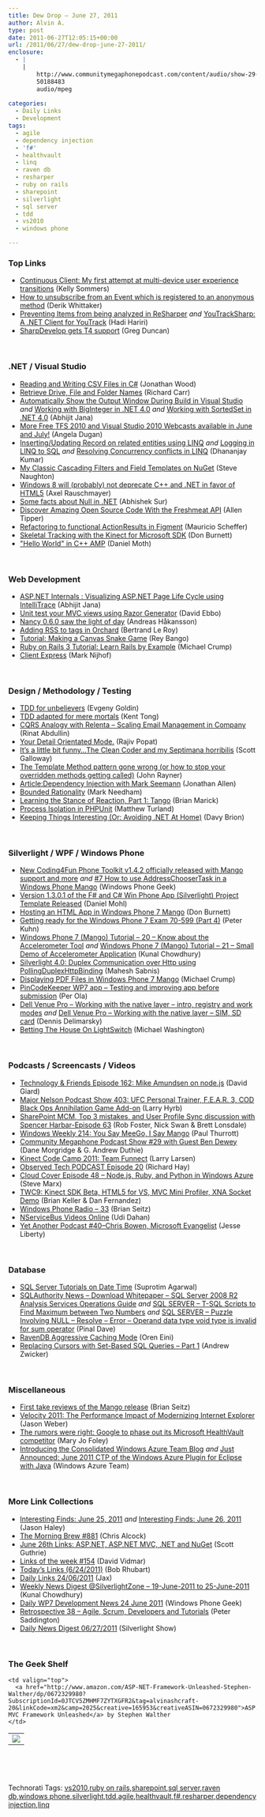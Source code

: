 ```yaml
---
title: Dew Drop – June 27, 2011
author: Alvin A.
type: post
date: 2011-06-27T12:05:15+00:00
url: /2011/06/27/dew-drop-june-27-2011/
enclosure:
  - |
    |
        http://www.communitymegaphonepodcast.com/content/audio/show-29-ben-dewey.mp3
        50188483
        audio/mpeg
        
categories:
  - Daily Links
  - Development
tags:
  - agile
  - dependency injection
  - 'f#'
  - healthvault
  - linq
  - raven db
  - resharper
  - ruby on rails
  - sharepoint
  - silverlight
  - sql server
  - tdd
  - vs2010
  - windows phone

---
```

### <a name="top"></a>Top Links

  * [Continuous Client: My first attempt at multi-device user experience transitions][1] (Kelly Sommers)
  * [How to unsubscribe from an Event which is registered to an anonymous method][2] (Derik Whittaker)
  * [Preventing Items from being analyzed in ReSharper][3] _and_ [YouTrackSharp: A .NET Client for YouTrack][4] (Hadi Hariri)
  * [SharpDevelop gets T4 support][5] (Greg Duncan)

&#160;

### <a name="dotnet"></a>.NET / Visual Studio

  * [Reading and Writing CSV Files in C#][6] (Jonathan Wood)
  * [Retrieve Drive, File and Folder Names][7] (Richard Carr)
  * [Automatically Show the Output Window During Build in Visual Studio][8] _and_ [Working with BigInteger in .NET 4.0][9] _and_ [Working with SortedSet in .NET 4.0][10] (Abhijit Jana)
  * [More Free TFS 2010 and Visual Studio 2010 Webcasts available in June and July!][11] (Angela Dugan)
  * [Inserting/Updating Record on related entities using LINQ][12] _and_ [Logging in LINQ to SQL][13] _and_ [Resolving Concurrency conflicts in LINQ][14] (Dhananjay Kumar)
  * [My Classic Cascading Filters and Field Templates on NuGet][15] (Steve Naughton)
  * [Windows 8 will (probably) not deprecate C++ and .NET in favor of HTML5][16] (Axel Rauschmayer)
  * [Some facts about Null in .NET][17] (Abhishek Sur)
  * [Discover Amazing Open Source Code With the Freshmeat API][18] (Allen Tipper)
  * [Refactoring to functional ActionResults in Figment][19] (Mauricio Scheffer)
  * [Skeletal Tracking with the Kinect for Microsoft SDK][20] (Don Burnett)
  * ["Hello World" in C++ AMP][21] (Daniel Moth)

&#160;

### <a name="web"></a>Web Development

  * [ASP.NET Internals : Visualizing ASP.NET Page Life Cycle using IntelliTrace][22] (Abhijit Jana)
  * [Unit test your MVC views using Razor Generator][23] (David Ebbo)
  * [Nancy 0.6.0 saw the light of day][24] (Andreas Håkansson)
  * [Adding RSS to tags in Orchard][25] (Bertrand Le Roy)
  * [Tutorial: Making a Canvas Snake Game][26] (Rey Bango)
  * [Ruby on Rails 3 Tutorial: Learn Rails by Example][27] (Michael Crump)
  * [Client Express][28] (Mark Nijhof)

&#160;

### <a name="design"></a>Design / Methodology / Testing

  * [TDD for unbelievers][29] (Evgeny Goldin)
  * [TDD adapted for mere mortals][30] (Kent Tong)
  * [CQRS Analogy with Relenta &#8211; Scaling Email Management in Company][31] (Rinat Abdullin)
  * [Your Detail Orientated Mode.][32] (Rajiv Popat)
  * [It’s a little bit funny…The Clean Coder and my Septimana horribilis][33] (Scott Galloway)
  * [The Template Method pattern gone wrong (or how to stop your overridden methods getting called)][34] (John Rayner)
  * [Article:Dependency Injection with Mark Seemann][35] (Jonathan Allen)
  * [Bounded Rationality][36] (Mark Needham)
  * [Learning the Stance of Reaction, Part 1: Tango][37] (Brian Marick)
  * [Process Isolation in PHPUnit][38] (Matthew Turland)
  * [Keeping Things Interesting (Or: Avoiding .NET At Home)][39] (Davy Brion)

&#160;

### <a name="silverlight"></a>Silverlight / WPF / Windows Phone

  * [New Coding4Fun Phone Toolkit v1.4.2 officially released with Mango support and more][40] _and_ [#7 How to use AddressChooserTask in a Windows Phone Mango][41] (Windows Phone Geek)
  * [Version 1.3.0.1 of the F# and C# Win Phone App (Silverlight) Project Template Released][42] (Daniel Mohl)
  * [Hosting an HTML App in Windows Phone 7 Mango][43] (Don Burnett)
  * [Getting ready for the Windows Phone 7 Exam 70-599 (Part 4)][44] (Peter Kuhn)
  * [Windows Phone 7 (Mango) Tutorial &#8211; 20 &#8211; Know about the Accelerometer Tool][45] _and_ [Windows Phone 7 (Mango) Tutorial &#8211; 21 &#8211; Small Demo of Accelerometer Application][46] (Kunal Chowdhury)
  * [Silverlight 4.0: Duplex Communication over Http using PollingDuplexHttpBinding][47] (Mahesh Sabnis)
  * [Displaying PDF Files in Windows Phone 7 Mango][48] (Michael Crump)
  * [PinCodeKeeper WP7 app – Testing and improving app before submission][49] (Per Ola)
  * [Dell Venue Pro – Working with the native layer – intro, registry and work modes][50] _and_ [Dell Venue Pro – Working with the native layer – SIM, SD card][51] (Dennis Delimarsky)
  * [Betting The House On LightSwitch][52] (Michael Washington)

&#160;

### <a name="podcasts"></a>Podcasts / Screencasts / Videos

  * <a href="http://feedproxy.google.com/~r/TechnologyAndFriends/~3/odaFkNIJIws/tf162.aspx" target="_blank">Technology & Friends Episode 162: Mike Amundsen on node.js</a> (David Giard)
  * <a href="http://feedproxy.google.com/~r/MajorNelsonblogcast/~3/d6s5fHFVD10/" target="_blank">Major Nelson Podcast Show 403: UFC Personal Trainer, F.E.A.R. 3, COD Black Ops Annihilation Game Add-on</a> (Larry Hyrb)
  * [SharePoint MCM, Top 3 mistakes, and User Profile Sync discussion with Spencer Harbar-Episode 63][53] (Rob Foster, Nick Swan & Brett Lonsdale)
  * [Windows Weekly 214: You Say MeeGo, I Say Mango][54] (Paul Thurrott)
  * <a href="http://www.communitymegaphonepodcast.com/content/audio/show-29-ben-dewey.mp3" target="_blank">Community Megaphone Podcast Show #29 with Guest Ben Dewey</a> (Dane Morgridge & G. Andrew Duthie)
  * [Kinect Code Camp 2011: Team Funnect][55] (Larry Larsen)
  * [Observed Tech PODCAST Episode 20][56] (Richard Hay)
  * [Cloud Cover Episode 48 &#8211; Node.js, Ruby, and Python in Windows Azure][57] (Steve Marx)
  * [TWC9: Kinect SDK Beta, HTML5 for VS, MVC Mini Profiler, XNA Socket Demo][58] (Brian Keller & Dan Fernandez)
  * [Windows Phone Radio &#8211; 33][59] (Brian Seitz)
  * [NServiceBus Videos Online][60] (Udi Dahan)
  * [Yet Another Podcast #40–Chris Bowen, Microsoft Evangelist][61] (Jesse Liberty)

&#160;

### <a name="db"></a>Database

  * [SQL Server Tutorials on Date Time][62] (Suprotim Agarwal)
  * [SQLAuthority News – Download Whitepaper – SQL Server 2008 R2 Analysis Services Operations Guide][63] _and_ [SQL SERVER – T-SQL Scripts to Find Maximum between Two Numbers][64] _and_ [SQL SERVER – Puzzle Involving NULL – Resolve – Error – Operand data type void type is invalid for sum operator][65] (Pinal Dave)
  * [RavenDB Aggressive Caching Mode][66] (Oren Eini)
  * [Replacing Cursors with Set-Based SQL Queries – Part 1][67] (Andrew Zwicker)

&#160;

### <a name="misc"></a>Miscellaneous

  * [First take reviews of the Mango release][68] (Brian Seitz)
  * [Velocity 2011: The Performance Impact of Modernizing Internet Explorer][69] (Jason Weber)
  * [The rumors were right: Google to phase out its Microsoft HealthVault competitor][70] (Mary Jo Foley)
  * [Introducing the Consolidated Windows Azure Team Blog][71] _and_ [Just Announced: June 2011 CTP of the Windows Azure Plugin for Eclipse with Java][72] (Windows Azure Team)

&#160;

### <a name="links"></a>More Link Collections

  * [Interesting Finds: June 25, 2011][73] _and_ [Interesting Finds: June 26, 2011][74] (Jason Haley)
  * [The Morning Brew #881][75] (Chris Alcock)
  * [June 26th Links: ASP.NET, ASP.NET MVC, .NET and NuGet][76] (Scott Guthrie)
  * [Links of the week #154][77] (David Vidmar)
  * [Today&#8217;s Links (6/24/2011)][78] (Bob Rhubart)
  * [Daily Links 24/06/2011][79] (Jax)
  * [Weekly News Digest @SilverlightZone &#8211; 19-June-2011 to 25-June-2011][80] (Kunal Chowdhury)
  * [Daily WP7 Development News 24 June 2011][81] (Windows Phone Geek)
  * [Retrospective 38 – Agile, Scrum, Developers and Tutorials][82] (Peter Saddington)
  * <a href="http://feedproxy.google.com/~r/silverlightshow/~3/8nrAShjNy4k/Daily-News-Digest-06-27-2011.aspx" target="_blank">Daily News Digest 06/27/2011</a> (Silverlight Show)

&#160;

### <a name="shelf"></a>The Geek Shelf

<table border="0" cellspacing="0" cellpadding="0">
  <tr>
    <td>
      <img data-recalc-dims="1" decoding="async" src="https://i0.wp.com/ecx.images-amazon.com/images/I/41qtGulIIiL._SL160_.jpg?w=660" />
    </td>
    
    <td valign="top">
      <a href="http://www.amazon.com/ASP-NET-Framework-Unleashed-Stephen-Walther/dp/0672329980?SubscriptionId=0JTCV5ZMHMF7ZYTXGFR2&tag=alvinashcraft-20&linkCode=xm2&camp=2025&creative=165953&creativeASIN=0672329980">ASP.NET MVC Framework Unleashed</a> by Stephen Walther
    </td>
  </tr>
</table>

&#160;

<div style="padding-bottom: 0px; margin: 0px; padding-left: 0px; padding-right: 0px; display: inline; float: none; padding-top: 0px" id="scid:C16BAC14-9A3D-4c50-9394-FBFEF7A93539:ed917780-ef4c-485c-b754-05e27e9d6e29" class="wlWriterEditableSmartContent">
  <!--dotnetkickit-->
</div>

&#160;

<div style="padding-bottom: 0px; margin: 0px; padding-left: 0px; padding-right: 0px; display: inline; float: none; padding-top: 0px" id="scid:0767317B-992E-4b12-91E0-4F059A8CECA8:936eed05-dc9a-43a6-89db-6a5833b8f861" class="wlWriterEditableSmartContent">
  Technorati Tags: <a href="http://technorati.com/tags/vs2010" rel="tag">vs2010</a>,<a href="http://technorati.com/tags/ruby+on+rails" rel="tag">ruby on rails</a>,<a href="http://technorati.com/tags/sharepoint" rel="tag">sharepoint</a>,<a href="http://technorati.com/tags/sql+server" rel="tag">sql server</a>,<a href="http://technorati.com/tags/raven+db" rel="tag">raven db</a>,<a href="http://technorati.com/tags/windows+phone" rel="tag">windows phone</a>,<a href="http://technorati.com/tags/silverlight" rel="tag">silverlight</a>,<a href="http://technorati.com/tags/tdd" rel="tag">tdd</a>,<a href="http://technorati.com/tags/agile" rel="tag">agile</a>,<a href="http://technorati.com/tags/healthvault" rel="tag">healthvault</a>,<a href="http://technorati.com/tags/f%23" rel="tag">f#</a>,<a href="http://technorati.com/tags/resharper" rel="tag">resharper</a>,<a href="http://technorati.com/tags/dependency+injection" rel="tag">dependency injection</a>,<a href="http://technorati.com/tags/linq" rel="tag">linq</a>
</div>

 [1]: http://feedproxy.google.com/~r/kellabyte/~3/nlFakmdCBZI/
 [2]: http://feedproxy.google.com/~r/Devlicious/~3/-KqWKqLJ844/how-to-unsubscribe-from-an-event-which-is-registered-to-an-anonymous-method.aspx
 [3]: http://blogs.jetbrains.com/dotnet/2011/06/preventing-items-from-being-analyzed-in-resharper/
 [4]: http://feedproxy.google.com/~r/Devlicious/~3/4jUha3B1krM/youtracksharp-a-net-client-for-youtrack.aspx
 [5]: http://coolthingoftheday.blogspot.com/2011/06/sharpdevelop-gets-t4-support.html
 [6]: http://www.blackbeltcoder.com/Articles/files/reading-and-writing-csv-files-in-c
 [7]: http://feedproxy.google.com/~r/BlackwaspLatestAdditions/~3/2ZCLZoSTE-U/DrivesFilesFolders.aspx
 [8]: http://dailydotnettips.com/2011/06/26/automatically-show-the-output-window-during-build-in-visual-studio/
 [9]: http://dailydotnettips.com/2011/06/27/working-with-biginteger-in-net-4-0/
 [10]: http://dailydotnettips.com/2011/06/26/working-with-sortedset-in-net-4-0/
 [11]: http://blogs.msdn.com/b/angelab/archive/2011/06/24/more-free-tfs-2010-and-visual-studio-2010-webcasts-available-in-june-and-july.aspx
 [12]: http://debugmode.net/2011/06/25/insertingupdating-record-on-related-entities-using-linq/
 [13]: http://debugmode.net/2011/06/26/logging-in-linq-to-sql/
 [14]: http://debugmode.net/2011/06/27/resolving-concurrency-conflicts-in-linq/
 [15]: http://feedproxy.google.com/~r/notaclue/IYRx/~3/tMlKsRf6qSw/my-classic-cascading-filters-and-filed.html
 [16]: http://feeds.dzone.com/~r/zones/css/~3/VbTn8X5h1OA/windows-8-will-probably-not
 [17]: http://feedproxy.google.com/~r/abhisheksur/WTgI/~3/mdEiUqtjE9Q/some-facts-about-null-in-net.html
 [18]: http://feedproxy.google.com/~r/ProgrammableWeb/~3/C50LsTg88Bg/
 [19]: http://bugsquash.blogspot.com/2011/06/refactoring-to-functional-actionresults.html
 [20]: http://feedproxy.google.com/~r/d4dotnet/~3/0wjzoa2uGKI/post.aspx
 [21]: http://feedproxy.google.com/~r/DanielMoth/~3/sVuqBE0fCWU/Hello-World-In-C-AMP.aspx
 [22]: http://abhijitjana.net/2011/06/26/asp-net-internals-visualizing-asp-net-page-life-cycle-using-intellitrace/
 [23]: http://feedproxy.google.com/~r/DavidEbbo/~3/LagVaI6WtLI/unit-test-your-mvc-views-using-razor.html
 [24]: http://feedproxy.google.com/~r/ElegantCode/~3/1L-UP7eo33w/
 [25]: http://weblogs.asp.net/bleroy/archive/2011/06/24/adding-rss-to-tags-in-orchard.aspx
 [26]: http://blogs.msdn.com/b/scriptjunkie/archive/2011/06/24/making-a-canvas-snake-game.aspx
 [27]: http://feeds.dzone.com/~r/zones/books/~3/38QpjOw3K98/ruby-rails-3-tutorial-learn
 [28]: http://feedproxy.google.com/~r/Fohjin/~3/cyBS41wVnpU/client-express
 [29]: http://feeds.dzone.com/~r/zones/agile/~3/lJMVdb8vbKY/tdd-unbelievers
 [30]: http://feeds.dzone.com/~r/zones/agile/~3/65buMFl-NIs/tdd-adapted-mere-mortals
 [31]: http://feeds.abdullin.com/~r/RinatAbdullin/~3/mcTSE9mQnm8/cqrs-analogy-with-relenta-scaling-email-management-in-compan.html
 [32]: http://www.thousandtyone.com/blog/YourDetailOrientatedMode.aspx
 [33]: http://feedproxy.google.com/~r/mostlylucid/XRDO/~3/eoBHqDDuMJY/1345.aspx
 [34]: http://sharpfellows.com/post.aspx?id=06384f2e-1f75-4369-ac2d-262e06ac09e9
 [35]: http://www.infoq.com/articles/DI-Mark-Seemann
 [36]: http://feedproxy.google.com/~r/MarkNeedham/~3/9OltCo_SQpY/
 [37]: http://www.exampler.com/blog/2011/06/24/learning-the-stance-of-reaction-part-1-tango/
 [38]: http://feeds.dzone.com/~r/zones/css/~3/-ZagR59oxcQ/process-isolation-phpunit-0
 [39]: http://feedproxy.google.com/~r/davybrion/~3/HfbfxtQp37Q/
 [40]: http://www.windowsphonegeek.com/tips/New-Coding4Fun-Phone-Toolkit-v1-4-2-officially-released-with-Mango-support-and-more
 [41]: http://www.windowsphonegeek.com/tips/7-How-to-use-AddressChooserTask-in-a-Windows-Phone-Mango
 [42]: http://bloggemdano.blogspot.com/2011/06/version-1301-of-f-and-c-win-phone-app.html
 [43]: http://feedproxy.google.com/~r/d4dotnet/~3/TAlbcVmjQno/post.aspx
 [44]: http://feedproxy.google.com/~r/silverlightshow/~3/3_Y9s_krFcw/Getting-ready-for-the-Windows-Phone-7-Exam-70-599-Part-4.aspx
 [45]: http://feedproxy.google.com/~r/kunal2383/~3/tMhQp3IbOD8/windows-phone-7-mango-tutorial-20-know.html
 [46]: http://feedproxy.google.com/~r/kunal2383/~3/vZKPCfp8GTE/windows-phone-7-mango-tutorial-21-small.html
 [47]: http://feedproxy.google.com/~r/netCurryRecentArticles/~3/7k2fugoEJ3A/ShowArticle.aspx
 [48]: http://mobile.dzone.com/news/displaying-pdf-files-windows
 [49]: http://mobile.dzone.com/news/pincodekeeper-wp7-app-%E2%80%93-1
 [50]: http://dennisdel.com/?p=840
 [51]: http://dennisdel.com/?p=857
 [52]: http://openlightgroup.net/Blog/tabid/58/EntryId/177/Betting-The-House-On-LightSwitch.aspx
 [53]: http://www.sharepointpodshow.com/archive/2011/06/24/sharepoint-mcm-top-3-mistakes-and-user-profile-sync-discussion.aspx
 [54]: http://www.winsupersite.com/article/podcasts/windows-weekly-214-meego-mango-139607
 [55]: http://channel9.msdn.com/posts/Kinect-Code-Camp-2011-Team-Funnect
 [56]: http://www.windowsobserver.com/2011/06/25/observed-tech-podcast-episode-20/
 [57]: http://channel9.msdn.com/Shows/Cloud+Cover/Cloud-Cover-Episode-48-Nodejs-Ruby-and-Python-in-Windows-Azure
 [58]: http://channel9.msdn.com/Shows/This+Week+On+Channel+9/TWC9-Kinect-SDK-Beta-HTML5-for-VS-MVC-Mini-Profiler-XNA-Socket-Demo
 [59]: http://windowsteamblog.com/windows_phone/b/windowsphone/archive/2011/06/24/windows-phone-radio-33.aspx
 [60]: http://feedproxy.google.com/~r/UdiDahan-TheSoftwareSimplist/~3/zZ_WDnuXDkE/
 [61]: http://feedproxy.google.com/~r/JesseLiberty-SilverlightGeek/~3/f1ig8zsrU6g/
 [62]: http://feedproxy.google.com/~r/sqlservercurry/blog/~3/pB0l3MlbZn0/sql-server-tutorials-on-date-time.html
 [63]: http://blog.sqlauthority.com/2011/06/25/sqlauthority-news-download-whitepaper-sql-server-2008-r2-analysis-services-operations-guide/
 [64]: http://blog.sqlauthority.com/2011/06/26/sql-server-t-sql-scripts-to-find-maximum-between-two-numbers/
 [65]: http://blog.sqlauthority.com/2011/06/27/sql-server-puzzle-involving-null-resolve-error-operand-data-type-void-type-is-invalid-for-sum-operator/
 [66]: http://feedproxy.google.com/~r/AyendeRahien/~3/h3jqT4A_o4g/ravendb-aggressive-caching-mode
 [67]: http://www.sqlservercentral.com/blogs/helpwithsql/archive/2011/06/27/replacing-cursors-with-set_2D00_based-sql-queries-_1320_-part-1.aspx
 [68]: http://windowsteamblog.com/windows_phone/b/windowsphone/archive/2011/06/24/first-take-reviews-of-the-mango-release.aspx
 [69]: http://blogs.msdn.com/b/ie/archive/2011/06/24/velocity-2011-the-performance-impact-of-modernizing-internet-explorer.aspx
 [70]: http://www.zdnet.com/blog/microsoft/the-rumors-were-right-google-to-phase-out-its-microsoft-healthvault-competitor/9821
 [71]: http://blogs.msdn.com/b/windowsazure/archive/2011/06/24/introducing-the-windows-azure-platform-team-blog.aspx
 [72]: http://blogs.msdn.com/b/windowsazure/archive/2011/06/24/just-announced-june-2011-ctp-of-the-windows-azure-plugin-for-eclipse-with-java.aspx
 [73]: http://jasonhaley.com/blog/post.aspx?id=ac55a996-a80c-4a3b-be4c-b94dead12e34
 [74]: http://jasonhaley.com/blog/post.aspx?id=bd47cb8d-3749-4ac8-abb1-704146002910
 [75]: http://feedproxy.google.com/~r/ReflectivePerspective/~3/2iGX4MrhqSE/
 [76]: http://weblogs.asp.net/scottgu/archive/2011/06/26/june-26th-links-asp-net-asp-net-mvc-net-and-nuget.aspx
 [77]: http://feeds.vidmar.net/~r/BiteMyBytes/~3/7uRQfg6MZi0/links-of-the-week-154.aspx
 [78]: http://feedproxy.google.com/~r/brhubartOTN/~3/ePmQZOQna8E/today_s_links_6_24
 [79]: http://feedproxy.google.com/~r/parsimonyjax/~3/UK4bQNxsBKk/daily-links-24062011.html
 [80]: http://feedproxy.google.com/~r/kunal2383/~3/XlqhWcckf-0/weekly-news-digest-silverlightzone-19.html
 [81]: http://www.windowsphonegeek.com/news/daily-wp7-development-news-24-june-2011
 [82]: http://feedproxy.google.com/~r/agilescout/~3/KSwaW-voKhE/